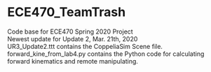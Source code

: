 # ECE470_TeamTrash
Code base for ECE470 Spring 2020 Project    
Newest update for Update 2, Mar. 21th, 2020  
UR3_Update2.ttt contains the CoppeliaSim Scene file.  
forward_kine_from_lab4.py contains the Python code for calculating forward kinematics and remote manipulating.
